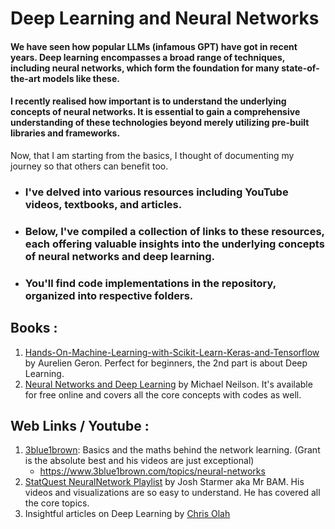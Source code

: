 # Deep Learning and Neural Networks

#### We have seen how popular LLMs (infamous GPT) have got in recent years. Deep learning encompasses a broad range of techniques, including neural networks, which form the foundation for many state-of-the-art models like these. 
#### I recently realised how important is to understand the underlying concepts of neural networks. It is essential to gain a comprehensive understanding of these technologies beyond merely utilizing pre-built libraries and frameworks.

Now, that I am starting from the basics, I thought of documenting my journey so that others can benefit too.

- ###  I've delved into various resources including YouTube videos, textbooks, and articles. 
- ###  Below, I've compiled a collection of links to these resources, each offering valuable insights into the underlying concepts of neural networks and deep learning.

- ###   You'll find code implementations in the repository, organized into respective folders.

## Books : 
1. [Hands-On-Machine-Learning-with-Scikit-Learn-Keras-and-Tensorflow](https://powerunit-ju.com/wp-content/uploads/2021/04/Aurelien-Geron-Hands-On-Machine-Learning-with-Scikit-Learn-Keras-and-Tensorflow_-Concepts-Tools-and-Techniques-to-Build-Intelligent-Systems-OReilly-Media-2019.pdf) by Aurelien Geron. Perfect for beginners, the 2nd part is about Deep Learning.
2. [Neural Networks and Deep Learning](http://neuralnetworksanddeeplearning.com/index.html) by Michael Neilson. It's available for free online and covers all the core concepts with codes as well.

## Web Links / Youtube :
1. [3blue1brown](https://www.youtube.com/@3blue1brown): Basics and the maths behind the network learning. (Grant is the absolute best and his videos are just exceptional)
   - https://www.3blue1brown.com/topics/neural-networks
2. [StatQuest NeuralNetwork Playlist](https://www.youtube.com/@statquest) by Josh Starmer aka Mr BAM. His videos and visualizations are so easy to understand. He has covered all the core topics.
3. Insightful articles on Deep Learning by [Chris Olah](https://colah.github.io/)
  

